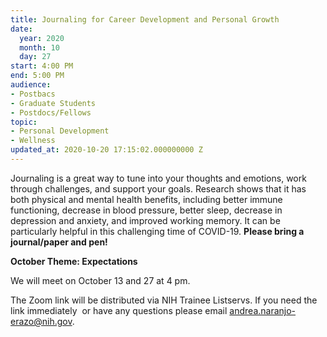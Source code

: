 ```yaml
---
title: Journaling for Career Development and Personal Growth
date:
  year: 2020
  month: 10
  day: 27
start: 4:00 PM
end: 5:00 PM
audience:
- Postbacs
- Graduate Students
- Postdocs/Fellows
topic:
- Personal Development
- Wellness
updated_at: 2020-10-20 17:15:02.000000000 Z
---
```

Journaling is a great way to tune into your thoughts and emotions, work
through challenges, and support your goals. Research shows that it has
both physical and mental health benefits, including better immune
functioning, decrease in blood pressure, better sleep, decrease in
depression and anxiety, and improved working memory. It can be
particularly helpful in this challenging time of COVID-19. **Please
bring a journal/paper and pen!**

**October Theme: Expectations**

We will meet on October 13 and 27 at 4 pm.

The Zoom link will be distributed via NIH Trainee Listservs. If you need
the link immediately  or have any questions please email
[andrea.naranjo-erazo@nih.gov](mailto:andrea.naranjo-erazo@nih.gov).
